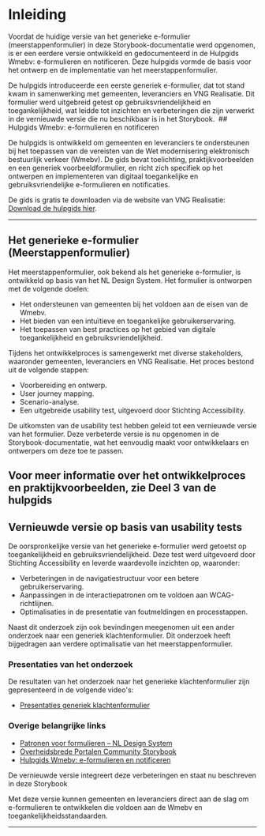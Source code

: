 # Inleiding

Voordat de huidige versie van het generieke e-formulier (meerstappenformulier) in deze Storybook-documentatie werd opgenomen, is er een eerdere versie ontwikkeld en gedocumenteerd in de Hulpgids Wmebv: e-formulieren en notificeren. Deze hulpgids vormde de basis voor het ontwerp en de implementatie van het meerstappenformulier.

De hulpgids introduceerde een eerste generiek e-formulier, dat tot stand kwam in samenwerking met gemeenten, leveranciers en VNG Realisatie. Dit formulier werd uitgebreid getest op gebruiksvriendelijkheid en toegankelijkheid, wat leidde tot inzichten en verbeteringen die zijn verwerkt in de vernieuwde versie die nu beschikbaar is in het Storybook.
 ## Hulpgids Wmebv: e-formulieren en notificeren

De hulpgids is ontwikkeld om gemeenten en leveranciers te ondersteunen bij het toepassen van de vereisten van de Wet modernisering elektronisch bestuurlijk verkeer (Wmebv). De gids bevat toelichting, praktijkvoorbeelden en een generiek voorbeeldformulier, en richt zich specifiek op het ontwerpen en implementeren van digitaal toegankelijke en gebruiksvriendelijke e-formulieren en notificaties.

De gids is gratis te downloaden via de website van VNG Realisatie: [Download de hulpgids hier](https://vng.nl/wmebv).

---

## Het generieke e-formulier (Meerstappenformulier)

Het meerstappenformulier, ook bekend als het generieke e-formulier, is ontwikkeld op basis van het NL Design System. Het formulier is ontworpen met de volgende doelen:

- Het ondersteunen van gemeenten bij het voldoen aan de eisen van de Wmebv.
- Het bieden van een intuïtieve en toegankelijke gebruikerservaring.
- Het toepassen van best practices op het gebied van digitale toegankelijkheid en gebruiksvriendelijkheid.

Tijdens het ontwikkelproces is samengewerkt met diverse stakeholders, waaronder gemeenten, leveranciers en VNG Realisatie. Het proces bestond uit de volgende stappen:

- Voorbereiding en ontwerp.
- User journey mapping.
- Scenario-analyse.
- Een uitgebreide usability test, uitgevoerd door Stichting Accessibility.

De uitkomsten van de usability test hebben geleid tot een vernieuwde versie van het formulier. Deze verbeterde versie is nu opgenomen in de Storybook-documentatie, wat het eenvoudig maakt voor ontwikkelaars en ontwerpers om deze toe te passen.

## Voor meer informatie over het ontwikkelproces en praktijkvoorbeelden, zie Deel 3 van de hulpgids

## Vernieuwde versie op basis van usability tests

De oorspronkelijke versie van het generieke e-formulier werd getoetst op toegankelijkheid en gebruiksvriendelijkheid. Deze test werd uitgevoerd door Stichting Accessibility en leverde waardevolle inzichten op, waaronder:

- Verbeteringen in de navigatiestructuur voor een betere gebruikerservaring.
- Aanpassingen in de interactiepatronen om te voldoen aan WCAG-richtlijnen.
- Optimalisaties in de presentatie van foutmeldingen en processtappen.

Naast dit onderzoek zijn ook bevindingen meegenomen uit een ander onderzoek naar een generiek klachtenformulier. Dit onderzoek heeft bijgedragen aan verdere optimalisatie van het meerstappenformulier.

### Presentaties van het onderzoek

De resultaten van het onderzoek naar het generieke klachtenformulier zijn gepresenteerd in de volgende video's:

- [Presentaties generiek klachtenformulier](https://www.youtube.com/@NLDesignSystem/search?query=klachtenformulier)

### Overige belangrijke links

- [Patronen voor formulieren – NL Design System](https://nldesignsystem.nl/voorbeelden/patronen/formulieren)
- [Overheidsbrede Portalen Community Storybook](https://nl-design-system.github.io/overheidsbrede-portalen-community/)
- [Hulpgids Wmebv: e-formulieren en notificeren](https://vng.nl/wmebv)

De vernieuwde versie integreert deze verbeteringen en staat nu beschreven in deze Storybook

Met deze versie kunnen gemeenten en leveranciers direct aan de slag om e-formulieren te ontwikkelen die voldoen aan de Wmebv en toegankelijkheidsstandaarden.

---
